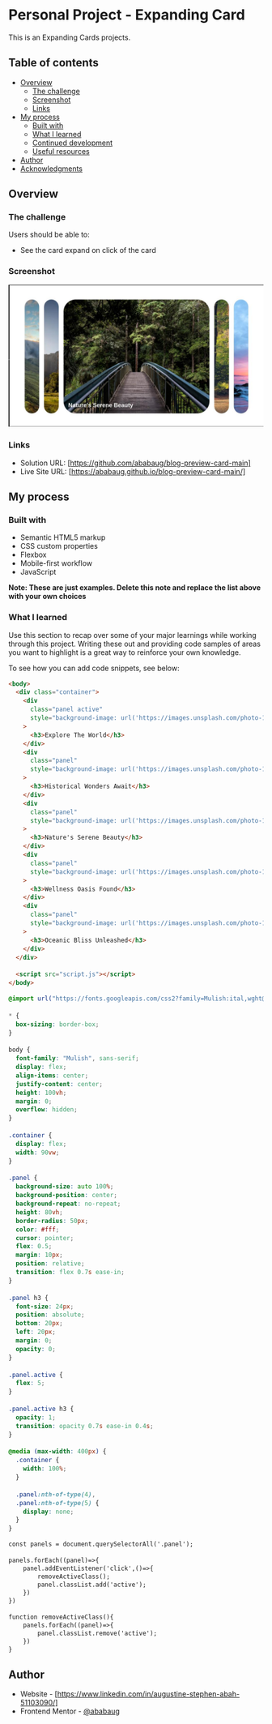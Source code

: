 # Personal Project - Expanding Card

This is an Expanding Cards projects.

## Table of contents

- [Overview](#overview)
  - [The challenge](#the-challenge)
  - [Screenshot](#screenshot)
  - [Links](#links)
- [My process](#my-process)
  - [Built with](#built-with)
  - [What I learned](#what-i-learned)
  - [Continued development](#continued-development)
  - [Useful resources](#useful-resources)
- [Author](#author)
- [Acknowledgments](#acknowledgments)

## Overview

### The challenge

Users should be able to:

- See the card expand on click of the card

### Screenshot

![](./screenshot.jpg)

### Links

- Solution URL: [https://github.com/ababaug/blog-preview-card-main]
- Live Site URL: [https://ababaug.github.io/blog-preview-card-main/]

## My process

### Built with

- Semantic HTML5 markup
- CSS custom properties
- Flexbox
- Mobile-first workflow
- JavaScript

**Note: These are just examples. Delete this note and replace the list above with your own choices**

### What I learned

Use this section to recap over some of your major learnings while working through this project. Writing these out and providing code samples of areas you want to highlight is a great way to reinforce your own knowledge.

To see how you can add code snippets, see below:

```html
<body>
  <div class="container">
    <div
      class="panel active"
      style="background-image: url('https://images.unsplash.com/photo-1470071459604-3b5ec3a7fe05?q=80&w=1574&auto=format&fit=crop&ixlib=rb-4.0.3&ixid=M3wxMjA3fDB8MHxwaG90by1wYWdlfHx8fGVufDB8fHx8fA%3D%3D');"
    >
      <h3>Explore The World</h3>
    </div>
    <div
      class="panel"
      style="background-image: url('https://images.unsplash.com/photo-1426604966848-d7adac402bff?q=80&w=1470&auto=format&fit=crop&ixlib=rb-4.0.3&ixid=M3wxMjA3fDB8MHxwaG90by1wYWdlfHx8fGVufDB8fHx8fA%3D%3D')"
    >
      <h3>Historical Wonders Await</h3>
    </div>
    <div
      class="panel"
      style="background-image: url('https://images.unsplash.com/photo-1447752875215-b2761acb3c5d?q=80&w=1470&auto=format&fit=crop&ixlib=rb-4.0.3&ixid=M3wxMjA3fDB8MHxwaG90by1wYWdlfHx8fGVufDB8fHx8fA%3D%3D')"
    >
      <h3>Nature's Serene Beauty</h3>
    </div>
    <div
      class="panel"
      style="background-image: url('https://images.unsplash.com/photo-1441974231531-c6227db76b6e?q=80&w=1471&auto=format&fit=crop&ixlib=rb-4.0.3&ixid=M3wxMjA3fDB8MHxwaG90by1wYWdlfHx8fGVufDB8fHx8fA%3D%3D')"
    >
      <h3>Wellness Oasis Found</h3>
    </div>
    <div
      class="panel"
      style="background-image: url('https://images.unsplash.com/photo-1475924156734-496f6cac6ec1?q=80&w=1470&auto=format&fit=crop&ixlib=rb-4.0.3&ixid=M3wxMjA3fDB8MHxwaG90by1wYWdlfHx8fGVufDB8fHx8fA%3D%3D')"
    >
      <h3>Oceanic Bliss Unleashed</h3>
    </div>
  </div>

  <script src="script.js"></script>
</body>
```

```css
@import url("https://fonts.googleapis.com/css2?family=Mulish:ital,wght@0,200..1000;1,200..1000&display=swap");

* {
  box-sizing: border-box;
}

body {
  font-family: "Mulish", sans-serif;
  display: flex;
  align-items: center;
  justify-content: center;
  height: 100vh;
  margin: 0;
  overflow: hidden;
}

.container {
  display: flex;
  width: 90vw;
}

.panel {
  background-size: auto 100%;
  background-position: center;
  background-repeat: no-repeat;
  height: 80vh;
  border-radius: 50px;
  color: #fff;
  cursor: pointer;
  flex: 0.5;
  margin: 10px;
  position: relative;
  transition: flex 0.7s ease-in;
}

.panel h3 {
  font-size: 24px;
  position: absolute;
  bottom: 20px;
  left: 20px;
  margin: 0;
  opacity: 0;
}

.panel.active {
  flex: 5;
}

.panel.active h3 {
  opacity: 1;
  transition: opacity 0.7s ease-in 0.4s;
}

@media (max-width: 400px) {
  .container {
    width: 100%;
  }

  .panel:nth-of-type(4),
  .panel:nth-of-type(5) {
    display: none;
  }
}
```

```JS
const panels = document.querySelectorAll('.panel');

panels.forEach((panel)=>{
    panel.addEventListener('click',()=>{
        removeActiveClass();
        panel.classList.add('active');
    })
})

function removeActiveClass(){
    panels.forEach((panel)=>{
        panel.classList.remove('active');
    })
}
```

## Author

- Website - [https://www.linkedin.com/in/augustine-stephen-abah-51103090/]
- Frontend Mentor - [@ababaug](https://www.frontendmentor.io/profile/ababaug)

